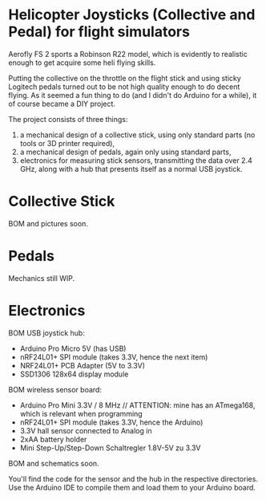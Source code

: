 # Helicopter Joysticks (Collective and Pedal) for flight simulators

Aerofly FS 2 sports a Robinson R22 model, which is evidently to realistic enough to get acquire some heli flying skills. 

Putting the collective on the throttle on the flight stick and using sticky Logitech pedals turned out to be not high quality enough to do decent flying. As it seemed a fun thing to do (and I didn't do Arduino for a while), it of course became a DIY project.

The project consists of three things:
1. a mechanical design of a collective stick, using only standard parts (no tools or 3D printer required),
2. a mechanical design of pedals, again only using standard parts,
3. electronics for measuring stick sensors, transmitting the data over 2.4 GHz, along with a hub that presents itself as a normal USB joystick.

# Collective Stick

BOM and pictures soon.

# Pedals 

Mechanics still WIP.

# Electronics

BOM USB joystick hub:
* Arduino Pro Micro 5V (has USB)
* nRF24L01+ SPI module (takes 3.3V, hence the next item)
* NRF24L01+ PCB Adapter (5V to 3.3V)
* SSD1306 128x64 display module

BOM wireless sensor board:
* Arduino Pro Mini 3.3V / 8 MHz  // ATTENTION: mine has an ATmega168, which is relevant when programming
* nRF24L01+ SPI module (takes 3.3V, hence the Arduino)
* 3.3V hall sensor connected to Analog in
* 2xAA battery holder
* Mini Step-Up/Step-Down Schaltregler 1.8V-5V zu 3.3V

BOM and schematics soon.

You'll find the code for the sensor and the hub in the respective directories. Use the Arduino IDE to compile them and load them to your Arduino board.
